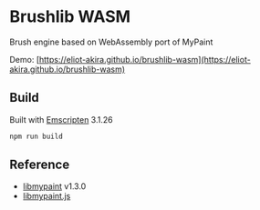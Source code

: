 # Brushlib WASM

Brush engine based on WebAssembly port of MyPaint

Demo: [https://eliot-akira.github.io/brushlib-wasm](https://eliot-akira.github.io/brushlib-wasm)

## Build

Built with [Emscripten](https://emscripten.org/docs/getting_started/downloads.html) 3.1.26

```sh
npm run build
```

## Reference

- [libmypaint](https://github.com/mypaint/libmypaint) v1.3.0
- [libmypaint.js](https://github.com/vitalipe/libmypaint.js)
